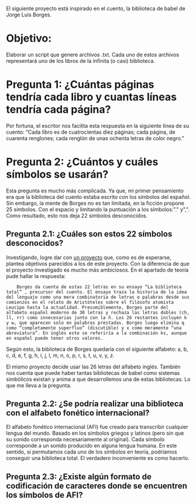 El siguiente proyecto está inspirado en el cuento, la biblioteca de babel de Jorge Luis Borges.

# Objetivo: 
Elaborar un script que genere archivos .txt. Cada uno de estos archivos representará uno de los libros de la infinita (o casi) biblioteca.


# Pregunta 1: ¿Cuántas páginas tendría cada libro y cuantas líneas tendría cada página?

Por fortuna, el escritor nos facilita esta respuesta en la siguiente línea de su cuento: “Cada libro es de cuatrocientas diez páginas; cada página, de cuarenta renglones; cada renglón de unas ochenta letras de color negro.”

# Pregunta 2:  ¿Cuántos y cuáles símbolos se usarán?

Esta pregunta es mucho más complicada. Ya que, mi primer pensamiento era que la biblioteca del cuento estaba escrito con los símbolos del español. Sin embargo, la mente de Borges no es tan limitada, en la ficción propone 25 símbolos. Con el espacio y limitando la puntuación a los símbolos:"." y",". Como resultado, esto nos deja 22 símbolos desconocidos.

## Pregunta 2.1: ¿Cuáles son estos 22 símbolos desconocidos?

Investigando, logre dar con [un proyecto](https://libraryofbabel.info/) que, como es de esperarse, plantea objetivos parecidos a los de este proyecto. Con la diferencia de que el proyecto investigado es mucho más ambiciosos. En el apartado de teoría pude hallar la respuesta: 

        Borges da cuenta de estas 22 letras en su ensayo “La biblioteca total” , precursor del cuento. El ensayo traza la historia de la idea del lenguaje como una mera combinatoria de letras o palabras desde sus comienzos en el relato de Aristóteles sobre el filósofo atomista Leucipo hasta la actualidad. Presumiblemente, Borges parte del alfabeto español moderno de 30 letras y rechaza las letras dobles (ch, ll, rr) como innecesarias junto con la ñ. Los 26 restantes incluyen k y w, que aparecen solo en palabras prestadas. Borges luego elimina q como “completamente superfluo” (discutible) y x como meramente “una abreviatura”. En inglés esto se referiría a la combinación ks, aunque en español puede tener otros valores.

Según esto, la biblioteca de Borges quedaría con el siguiente alfabeto: a, b, c, d, e, f, g, h, i, j, l, m, n, o, p, r, s, t, u, v, y, z.

El mismo proyecto decide usar las 26 letras del alfabeto inglés. También nos cuenta que puede haber tantas bibliotecas de babel como sistemas simbólicos existan y anima a que desarrollemos una de estas bibliotecas. Lo que me lleva a la pregunta. 

## Pregunta 2.2: ¿Se podría realizar una biblioteca con el alfabeto fonético internacional?

El alfabeto fonético internacional (AFI) fue creado para transcribir cualquier lengua del mundo. Basado en los símbolos griegos y latinos (pero sin que su sonido corresponda necesariamente al original). Cada símbolo corresponde a un sonido producido en alguna lengua humana. En este sentido, si permutamos cada uno de los símbolos en teoría, podríamos conseguir una biblioteca total. El verdadero inconveniente es como hacerlo.

## Pregunta 2.3: ¿Existe algún formato de codificación de caracteres donde se encuentren los símbolos de AFI?

